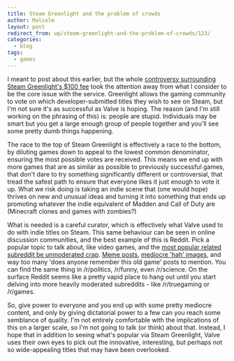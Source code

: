 ```yaml
---
title: Steam Greenlight and the problem of crowds
author: Malcolm
layout: post
redirect_from: wp/steam-greenlight-and-the-problem-of-crowds/123/
categories:
  - blog
tags:
  - games
---
```

I meant to post about this earlier, but the whole [controversy surrounding Steam Greenlight's $100 fee][1] took the attention away from what I consider to be the core issue with the service. Greenlight allows the gaming community to vote on which developer-submitted titles they wish to see on Steam, but I'm not sure it's as successful as Valve is hoping. The reason (and I'm still working on the phrasing of this) is: people are stupid. Individuals may be smart but you get a large enough group of people together and you'll see some pretty dumb things happening.

The race to the top of Steam Greenlight is effectively a race to the bottom, by diluting games down to appeal to the lowest common denominator, ensuring the most possible votes are received. This means we end up with more games that are as similar as possible to previously successful games, that don't dare to try something significantly different or controversial, that tread the safest path to ensure that everyone likes it just enough to vote it up. What we risk doing is taking an indie scene that (one would hope) thrives on new and unusual ideas and turning it into something that ends up promoting whatever the indie equivalent of Madden and Call of Duty are (Minecraft clones and games with zombies?)

What is needed is a careful curator, which is effectively what Valve used to do with indie titles on Steam. This same behaviour can be seen in online discussion communities, and the best example of this is Reddit. Pick a popular topic to talk about, like video games, and the [most popular related subreddit be unmoderated crap][2]. [Meme posts][3], [mediocre 'hah' images][4], and way too many 'does anyone remember this old game' posts to mention. You can find the same thing in /r/politics, /r/funny, even /r/science. On the surface Reddit seems like a pretty vapid place to hang out until you start delving into more heavily moderated subreddits - like /r/truegaming or /r/games.

So, give power to everyone and you end up with some pretty mediocre content, and only by giving dictatorial power to a few can you reach some semblance of quality. I'm not entirely comfortable with the implications of this on a larger scale, so I'm not going to talk (or think) about that. Instead, I hope that in addition to seeing what's popular via Steam Greenlight, Valve uses their own eyes to pick out the innovative, interesting, but perhaps not so wide-appealing titles that may have been overlooked.

 [1]: http://arstechnica.com/gaming/2012/09/a-100-lottery-ticket-indies-discuss-steam-greenlights-new-fee/
 [2]: http://www.reddit.com/r/gaming
 [3]: http://www.reddit.com/r/gaming/comments/10m8dl/when_going_to_the_bathroom/
 [4]: http://www.reddit.com/r/gaming/comments/10mgp1/woah_its_like_my_hand_is_in_3d/
